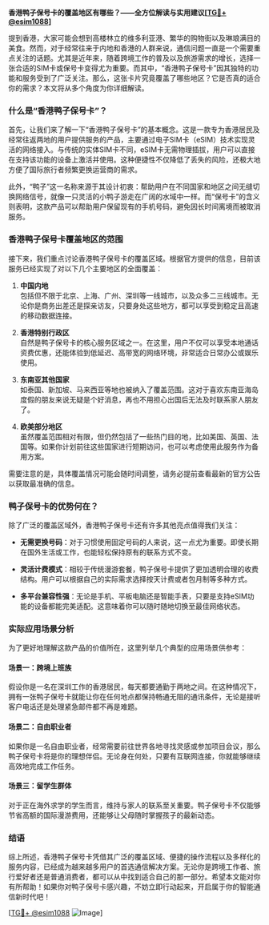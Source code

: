 **香港鸭子保号卡的覆盖地区有哪些？——全方位解读与实用建议[[TG💪+ @esim1088](https://t.me/s/esim1088)]**

提到香港，大家可能会想到高楼林立的维多利亚港、繁华的购物街以及琳琅满目的美食。然而，对于经常往来于内地和香港的人群来说，通信问题一直是一个需要重点关注的话题。尤其是近年来，随着跨境工作的普及以及旅游需求的增长，选择一张合适的SIM卡或保号卡变得尤为重要。而其中，“香港鸭子保号卡”因其独特的功能和服务受到了广泛关注。那么，这张卡片究竟覆盖了哪些地区？它是否真的适合你的需求？本文将从多个角度为你详细解读。

### 什么是“香港鸭子保号卡”？

首先，让我们来了解一下“香港鸭子保号卡”的基本概念。这是一款专为香港居民及经常往返两地的用户提供服务的产品，主要通过电子SIM卡（eSIM）技术实现灵活的网络接入。与传统的实体SIM卡不同，eSIM卡无需物理插拔，用户可以直接在支持该功能的设备上激活并使用。这种便捷性不仅降低了丢失的风险，还极大地方便了国际旅行者频繁更换运营商的需求。

此外，“鸭子”这一名称来源于其设计初衷：帮助用户在不同国家和地区之间无缝切换网络信号，就像一只灵活的小鸭子游走在广阔的水域中一样。而“保号卡”的含义则表明，这款产品可以帮助用户保留现有的手机号码，避免因长时间离境而被取消服务。

### 香港鸭子保号卡覆盖地区的范围

接下来，我们重点讨论香港鸭子保号卡的覆盖区域。根据官方提供的信息，目前该服务已经实现了对以下几个主要地区的全面覆盖：

1. **中国内地**  
   包括但不限于北京、上海、广州、深圳等一线城市，以及众多二三线城市。无论你是商务出差还是探亲访友，只要身处这些地方，都可以享受到稳定且高速的移动数据连接。

2. **香港特别行政区**  
   自然是鸭子保号卡的核心服务区域之一。在这里，用户不仅可以享受本地通话资费优惠，还能体验到低延迟、高带宽的网络环境，非常适合日常办公或娱乐使用。

3. **东南亚其他国家**  
   如泰国、新加坡、马来西亚等地也被纳入了覆盖范围。这对于喜欢东南亚海岛度假的朋友来说无疑是个好消息，再也不用担心出国后无法及时联系家人朋友了。

4. **欧美部分地区**  
   虽然覆盖范围相对有限，但仍然包括了一些热门目的地，比如美国、英国、法国等。如果你计划前往这些国家进行短期访问，也可以考虑使用此服务作为备用方案。

需要注意的是，具体覆盖情况可能会随时间调整，请务必提前查看最新的官方公告以获取最准确的信息。

### 鸭子保号卡的优势何在？

除了广泛的覆盖区域外，香港鸭子保号卡还有许多其他亮点值得我们关注：

- **无需更换号码**：对于习惯使用固定号码的人来说，这一点尤为重要。即使长期在国外生活或工作，也能轻松保持原有的联系方式不变。
  
- **灵活计费模式**：相较于传统漫游套餐，鸭子保号卡提供了更加透明合理的收费结构。用户可以根据自己的实际需求选择按天计费或者包月制等多种方式。

- **多平台兼容性强**：无论是手机、平板电脑还是智能手表，只要是支持eSIM功能的设备都能完美适配。这意味着你可以随时随地切换至最佳网络状态。

### 实际应用场景分析

为了更好地理解这款产品的价值所在，这里列举几个典型的应用场景供参考：

#### 场景一：跨境上班族
假设你是一名在深圳工作的香港居民，每天都要通勤于两地之间。在这种情况下，拥有一张鸭子保号卡就能让你在任何地点都保持畅通无阻的通讯条件，无论是接听客户电话还是处理紧急邮件都不再是难题。

#### 场景二：自由职业者
如果你是一名自由职业者，经常需要前往世界各地寻找灵感或参加项目会议，那么鸭子保号卡将是你的理想伴侣。无论身在何处，只要有互联网连接，你就能够继续高效地完成工作任务。

#### 场景三：留学生群体
对于正在海外求学的学生而言，维持与家人的联系至关重要。鸭子保号卡不仅能够节省高额的国际漫游费用，还能够让父母随时掌握孩子的最新动态。

### 结语

综上所述，香港鸭子保号卡凭借其广泛的覆盖区域、便捷的操作流程以及多样化的服务内容，已经成为越来越多用户的首选通信解决方案。无论你是跨境工作者、旅行爱好者还是普通消费者，都可以从中找到适合自己的那一部分。希望本文能对你有所帮助！如果你对鸭子保号卡感兴趣，不妨立即行动起来，开启属于你的智能通信新时代吧！

[[TG💪+ @esim1088](https://t.me/s/esim1088) ![Image](https://i.postimg.cc/4NQfJmqS/Snipaste-2025-05-13-00-14-12.png)]